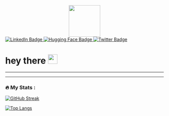 <div id="header" align="center">
  <img src="https://i.giphy.com/media/v1.Y2lkPTc5MGI3NjExdDY2cWpnajN1Zncxd2hqOW9jeGFqdzZ4OTVmMnFlcG15cTY5ZnRhNiZlcD12MV9pbnRlcm5hbF9naWZfYnlfaWQmY3Q9Zw/GLC1Z9y2ZLKomEYdRV/giphy.gif" width="100"/>
</div>

<div id="badges">
  <a href="your-linkedin-URL">
    <img src="https://img.shields.io/badge/LinkedIn-blue?style=for-the-badge&logo=linkedin&logoColor=white" alt="LinkedIn Badge"/>
  </a>
   <a href="https://huggingface.co/anasmarz">
    <img src="https://img.shields.io/badge/Hugging%20Face-blue?style=for-the-badge&logo=huggingface&logoColor=yellow" alt="Hugging Face Badge"/>
  </a>
  <a href="your-twitter-URL">
    <img src="https://img.shields.io/badge/Twitter-blue?style=for-the-badge&logo=twitter&logoColor=white" alt="Twitter Badge"/>
  </a>
</div>

<img src="https://komarev.com/ghpvc/?username=anasmarz&style=flat-square&color=blue" alt=""/>

<h1>
  hey there
  <img src="https://media.giphy.com/media/hvRJCLFzcasrR4ia7z/giphy.gif" width="30px"/>
</h1>


---

---

### :fire: My Stats :

[![GitHub Streak](http://github-readme-streak-stats.herokuapp.com?user=anasmarz&theme=dark&background=000000)](https://git.io/streak-stats)

[![Top Langs](https://github-readme-stats.vercel.app/api/top-langs/?username=anasmarz&layout=compact&theme=vision-friendly-dark)](https://github.com/anuraghazra/github-readme-stats)

